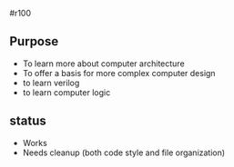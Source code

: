 #r100

## Purpose
- To learn more about computer architecture
- To offer a basis for more complex computer design
- to learn verilog
- to learn computer logic
## status 
- Works
- Needs cleanup (both code style and file organization)
